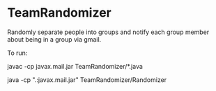 # TeamRandomizer
Randomly separate people into groups and notify each group member about being in a group via gmail.


To run:


javac -cp javax.mail.jar TeamRandomizer/*.java

java -cp ".:javax.mail.jar" TeamRandomizer/Randomizer

